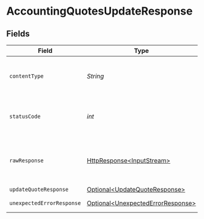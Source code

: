 # AccountingQuotesUpdateResponse


## Fields

| Field                                                                                                                          | Type                                                                                                                           | Required                                                                                                                       | Description                                                                                                                    |
| ------------------------------------------------------------------------------------------------------------------------------ | ------------------------------------------------------------------------------------------------------------------------------ | ------------------------------------------------------------------------------------------------------------------------------ | ------------------------------------------------------------------------------------------------------------------------------ |
| `contentType`                                                                                                                  | *String*                                                                                                                       | :heavy_check_mark:                                                                                                             | HTTP response content type for this operation                                                                                  |
| `statusCode`                                                                                                                   | *int*                                                                                                                          | :heavy_check_mark:                                                                                                             | HTTP response status code for this operation                                                                                   |
| `rawResponse`                                                                                                                  | [HttpResponse\<InputStream>](https://docs.oracle.com/en/java/javase/11/docs/api/java.net.http/java/net/http/HttpResponse.html) | :heavy_check_mark:                                                                                                             | Raw HTTP response; suitable for custom response parsing                                                                        |
| `updateQuoteResponse`                                                                                                          | [Optional\<UpdateQuoteResponse>](../../models/components/UpdateQuoteResponse.md)                                               | :heavy_minus_sign:                                                                                                             | Quotes                                                                                                                         |
| `unexpectedErrorResponse`                                                                                                      | [Optional\<UnexpectedErrorResponse>](../../models/components/UnexpectedErrorResponse.md)                                       | :heavy_minus_sign:                                                                                                             | Unexpected error                                                                                                               |